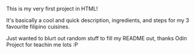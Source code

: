 This is my very first project in HTML!

It's basically a cool and quick description, ingredients, and steps for my 3 favourite filipino cuisines.

Just wanted to blurt out random stuff to fill my README out, thanks Odin Project for teachin me lots :P
